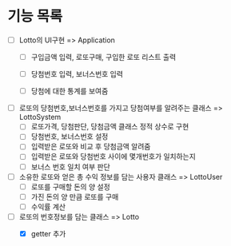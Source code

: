 # 기능 목록
- [ ] Lotto의 UI구현 => Application
    - [ ] 구입금액 입력, 로또구매, 구입한 로또 리스트 출력
    - [ ] 당첨번호 입력, 보너스번호 입력
    - [ ] 당첨에 대한 통계를 보여줌


- [ ] 로또의 당첨번호,보너스번호를 가지고 당첨여부를 알려주는 클래스 => LottoSystem
    - [ ] 로또가격, 당첨판단, 당첨금액 클래스 정적 상수로 구현
    - [ ] 당첨번호, 보너스번호 설정
    - [ ] 입력받은 로또와 비교 후 당첨금액 알려줌
    - [ ] 입력받은 로또와 당첨번호 사이에 몇개번호가 일치하는지
    - [ ] 보너스 번호 일치 여부 판단
    
- [ ] 소유한 로또와 얻은 총 수익 정보를 담는 사용자 클래스 => LottoUser 
    - [ ] 로또를 구매할 돈의 양 설정
    - [ ] 가진 돈의 양 만큼 로또를 구매
    - [ ] 수익률 계산

- [ ] 로또의 번호정보를 담는 클래스 => Lotto
    - [x] getter 추가


